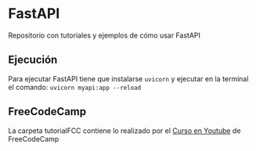 # FastAPI
Repositorio con tutoriales y ejemplos de cómo usar FastAPI
## Ejecución
Para ejecutar FastAPI tiene que instalarse `uvicorn` y ejecutar en la terminal el comando:
`uvicorn myapi:app --reload`

## FreeCodeCamp
La carpeta tutorialFCC contiene lo realizado por el [Curso en Youtube](https://www.youtube.com/watch?v=tLKKmouUams) de FreeCodeCamp
